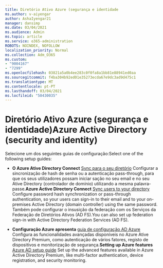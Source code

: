 ```yaml
---
title: Diretório Ativo Azure (segurança e identidade
ms.author: v-aiyengar
author: AshaIyengar21
manager: dansimp
ms.date: 03/04/2021
ms.audience: Admin
ms.topic: article
ms.service: o365-administration
ROBOTS: NOINDEX, NOFOLLOW
localization_priority: Normal
ms.collection: Adm_O365
ms.custom:
- "9004167"
- "7299"
ms.openlocfilehash: 03821a5a0b4ee283c0f0fa8a1bb81e88941ed0aa
ms.sourcegitcommit: f4ba304b92ed01e35273ecda67e9dc3ad9d475c1
ms.translationtype: MT
ms.contentlocale: pt-PT
ms.lasthandoff: 03/04/2021
ms.locfileid: "50430035"
---
```

# <a name="azure-active-directory-security-and-identity"></a><span data-ttu-id="eaf44-102">Diretório Ativo Azure (segurança e identidade)</span><span class="sxs-lookup"><span data-stu-id="eaf44-102">Azure Active Directory (security and identity)</span></span>

<span data-ttu-id="eaf44-103">Selecione um dos seguintes guias de configuração:</span><span class="sxs-lookup"><span data-stu-id="eaf44-103">Select one of the following setup guides:</span></span>

- <span data-ttu-id="eaf44-104">**O Azure Ative Directory Connect** [Sync para o seu diretório](https://go.microsoft.com/fwlink/?linkid=2071310) Configurar a sincronização de hash de senha ou a autenticação pass-through, para que os seus utilizadores possam iniciar sação no seu email e no seu Ative Directory (controlador de domínio) utilizando a mesma palavra-passe.</span><span class="sxs-lookup"><span data-stu-id="eaf44-104">**Azure Active Directory Connect** [Sync users to your directory](https://go.microsoft.com/fwlink/?linkid=2071310) Configure password hash synchronization or pass-through authentication, so your users can sign-in to their email and to your on-premises Active Directory (domain controller) using the same password.</span></span> <span data-ttu-id="eaf44-105">Também pode configurar o insusição da federação com os Serviços da Federação de Diretórios Ativos (AD FS).</span><span class="sxs-lookup"><span data-stu-id="eaf44-105">You can also set up federation sign-in with Active Directory Federation Services (AD FS).</span></span>

- <span data-ttu-id="eaf44-106">**Configuração Azure apresenta** [guia de configuração AD Azure](https://go.microsoft.com/fwlink/?linkid=2134390) Configura as funcionalidades avançadas disponíveis no Azure Ative Directory Premium, como autenticação de vários fatores, registo de dispositivos e monitorização de segurança.</span><span class="sxs-lookup"><span data-stu-id="eaf44-106">**Setting up Azure features** [Azure AD setup guide](https://go.microsoft.com/fwlink/?linkid=2134390) Set up the advanced features available in Azure Active Directory Premium, like multi-factor authentication, device registration, and security monitoring.</span></span>
